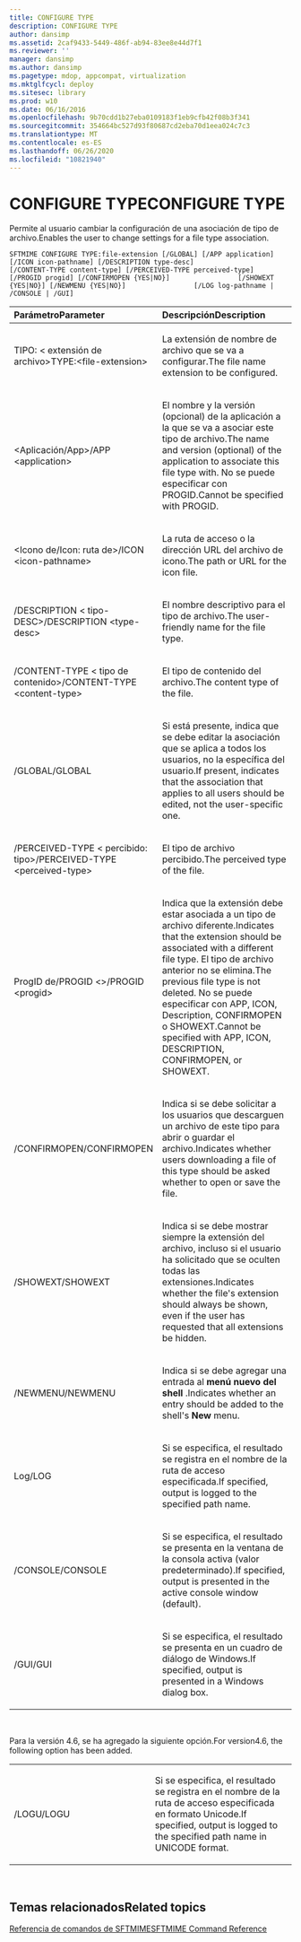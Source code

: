 ```yaml
---
title: CONFIGURE TYPE
description: CONFIGURE TYPE
author: dansimp
ms.assetid: 2caf9433-5449-486f-ab94-83ee8e44d7f1
ms.reviewer: ''
manager: dansimp
ms.author: dansimp
ms.pagetype: mdop, appcompat, virtualization
ms.mktglfcycl: deploy
ms.sitesec: library
ms.prod: w10
ms.date: 06/16/2016
ms.openlocfilehash: 9b70cdd1b27eba0109183f1eb9cfb42f08b3f341
ms.sourcegitcommit: 354664bc527d93f80687cd2eba70d1eea024c7c3
ms.translationtype: MT
ms.contentlocale: es-ES
ms.lasthandoff: 06/26/2020
ms.locfileid: "10821940"
---
```

# <span data-ttu-id="cd54b-103">CONFIGURE TYPE</span><span class="sxs-lookup"><span data-stu-id="cd54b-103">CONFIGURE TYPE</span></span>


<span data-ttu-id="cd54b-104">Permite al usuario cambiar la configuración de una asociación de tipo de archivo.</span><span class="sxs-lookup"><span data-stu-id="cd54b-104">Enables the user to change settings for a file type association.</span></span>

`SFTMIME CONFIGURE TYPE:file-extension [/GLOBAL] [/APP application]                 [/ICON icon-pathname] [/DESCRIPTION type-desc]                 [/CONTENT-TYPE content-type] [/PERCEIVED-TYPE perceived-type]                 [/PROGID progid] [/CONFIRMOPEN {YES|NO}]                 [/SHOWEXT {YES|NO}] [/NEWMENU {YES|NO}]                 [/LOG log-pathname | /CONSOLE | /GUI]`

<table>
<colgroup>
<col width="50%" />
<col width="50%" />
</colgroup>
<thead>
<tr class="header">
<th align="left"><span data-ttu-id="cd54b-105">Parámetro</span><span class="sxs-lookup"><span data-stu-id="cd54b-105">Parameter</span></span></th>
<th align="left"><span data-ttu-id="cd54b-106">Descripción</span><span class="sxs-lookup"><span data-stu-id="cd54b-106">Description</span></span></th>
</tr>
</thead>
<tbody>
<tr class="odd">
<td align="left"><p><span data-ttu-id="cd54b-107">TIPO: &lt; extensión de archivo&gt;</span><span class="sxs-lookup"><span data-stu-id="cd54b-107">TYPE:&lt;file-extension&gt;</span></span></p></td>
<td align="left"><p><span data-ttu-id="cd54b-108">La extensión de nombre de archivo que se va a configurar.</span><span class="sxs-lookup"><span data-stu-id="cd54b-108">The file name extension to be configured.</span></span></p></td>
</tr>
<tr class="even">
<td align="left"><p><span data-ttu-id="cd54b-109">&lt;Aplicación/App&gt;</span><span class="sxs-lookup"><span data-stu-id="cd54b-109">/APP &lt;application&gt;</span></span></p></td>
<td align="left"><p><span data-ttu-id="cd54b-110">El nombre y la versión (opcional) de la aplicación a la que se va a asociar este tipo de archivo.</span><span class="sxs-lookup"><span data-stu-id="cd54b-110">The name and version (optional) of the application to associate this file type with.</span></span> <span data-ttu-id="cd54b-111">No se puede especificar con PROGID.</span><span class="sxs-lookup"><span data-stu-id="cd54b-111">Cannot be specified with PROGID.</span></span></p></td>
</tr>
<tr class="odd">
<td align="left"><p><span data-ttu-id="cd54b-112">&lt;Icono de/Icon: ruta de&gt;</span><span class="sxs-lookup"><span data-stu-id="cd54b-112">/ICON &lt;icon-pathname&gt;</span></span></p></td>
<td align="left"><p><span data-ttu-id="cd54b-113">La ruta de acceso o la dirección URL del archivo de icono.</span><span class="sxs-lookup"><span data-stu-id="cd54b-113">The path or URL for the icon file.</span></span></p></td>
</tr>
<tr class="even">
<td align="left"><p><span data-ttu-id="cd54b-114">/DESCRIPTION &lt; tipo-DESC&gt;</span><span class="sxs-lookup"><span data-stu-id="cd54b-114">/DESCRIPTION &lt;type-desc&gt;</span></span></p></td>
<td align="left"><p><span data-ttu-id="cd54b-115">El nombre descriptivo para el tipo de archivo.</span><span class="sxs-lookup"><span data-stu-id="cd54b-115">The user-friendly name for the file type.</span></span></p></td>
</tr>
<tr class="odd">
<td align="left"><p><span data-ttu-id="cd54b-116">/CONTENT-TYPE &lt; tipo de contenido&gt;</span><span class="sxs-lookup"><span data-stu-id="cd54b-116">/CONTENT-TYPE &lt;content-type&gt;</span></span></p></td>
<td align="left"><p><span data-ttu-id="cd54b-117">El tipo de contenido del archivo.</span><span class="sxs-lookup"><span data-stu-id="cd54b-117">The content type of the file.</span></span></p></td>
</tr>
<tr class="even">
<td align="left"><p><span data-ttu-id="cd54b-118">/GLOBAL</span><span class="sxs-lookup"><span data-stu-id="cd54b-118">/GLOBAL</span></span></p></td>
<td align="left"><p><span data-ttu-id="cd54b-119">Si está presente, indica que se debe editar la asociación que se aplica a todos los usuarios, no la específica del usuario.</span><span class="sxs-lookup"><span data-stu-id="cd54b-119">If present, indicates that the association that applies to all users should be edited, not the user-specific one.</span></span></p></td>
</tr>
<tr class="odd">
<td align="left"><p><span data-ttu-id="cd54b-120">/PERCEIVED-TYPE &lt; percibido: tipo&gt;</span><span class="sxs-lookup"><span data-stu-id="cd54b-120">/PERCEIVED-TYPE &lt;perceived-type&gt;</span></span></p></td>
<td align="left"><p><span data-ttu-id="cd54b-121">El tipo de archivo percibido.</span><span class="sxs-lookup"><span data-stu-id="cd54b-121">The perceived type of the file.</span></span></p></td>
</tr>
<tr class="even">
<td align="left"><p><span data-ttu-id="cd54b-122">ProgID de/PROGID &lt;&gt;</span><span class="sxs-lookup"><span data-stu-id="cd54b-122">/PROGID &lt;progid&gt;</span></span></p></td>
<td align="left"><p><span data-ttu-id="cd54b-123">Indica que la extensión debe estar asociada a un tipo de archivo diferente.</span><span class="sxs-lookup"><span data-stu-id="cd54b-123">Indicates that the extension should be associated with a different file type.</span></span> <span data-ttu-id="cd54b-124">El tipo de archivo anterior no se elimina.</span><span class="sxs-lookup"><span data-stu-id="cd54b-124">The previous file type is not deleted.</span></span> <span data-ttu-id="cd54b-125">No se puede especificar con APP, ICON, Description, CONFIRMOPEN o SHOWEXT.</span><span class="sxs-lookup"><span data-stu-id="cd54b-125">Cannot be specified with APP, ICON, DESCRIPTION, CONFIRMOPEN, or SHOWEXT.</span></span></p></td>
</tr>
<tr class="odd">
<td align="left"><p><span data-ttu-id="cd54b-126">/CONFIRMOPEN</span><span class="sxs-lookup"><span data-stu-id="cd54b-126">/CONFIRMOPEN</span></span></p></td>
<td align="left"><p><span data-ttu-id="cd54b-127">Indica si se debe solicitar a los usuarios que descarguen un archivo de este tipo para abrir o guardar el archivo.</span><span class="sxs-lookup"><span data-stu-id="cd54b-127">Indicates whether users downloading a file of this type should be asked whether to open or save the file.</span></span></p></td>
</tr>
<tr class="even">
<td align="left"><p><span data-ttu-id="cd54b-128">/SHOWEXT</span><span class="sxs-lookup"><span data-stu-id="cd54b-128">/SHOWEXT</span></span></p></td>
<td align="left"><p><span data-ttu-id="cd54b-129">Indica si se debe mostrar siempre la extensión del archivo, incluso si el usuario ha solicitado que se oculten todas las extensiones.</span><span class="sxs-lookup"><span data-stu-id="cd54b-129">Indicates whether the file's extension should always be shown, even if the user has requested that all extensions be hidden.</span></span></p></td>
</tr>
<tr class="odd">
<td align="left"><p><span data-ttu-id="cd54b-130">/NEWMENU</span><span class="sxs-lookup"><span data-stu-id="cd54b-130">/NEWMENU</span></span></p></td>
<td align="left"><p><span data-ttu-id="cd54b-131">Indica si se debe agregar una entrada al <strong> menú nuevo del shell </strong> .</span><span class="sxs-lookup"><span data-stu-id="cd54b-131">Indicates whether an entry should be added to the shell's <strong>New</strong> menu.</span></span></p></td>
</tr>
<tr class="even">
<td align="left"><p><span data-ttu-id="cd54b-132">Log</span><span class="sxs-lookup"><span data-stu-id="cd54b-132">/LOG</span></span></p></td>
<td align="left"><p><span data-ttu-id="cd54b-133">Si se especifica, el resultado se registra en el nombre de la ruta de acceso especificada.</span><span class="sxs-lookup"><span data-stu-id="cd54b-133">If specified, output is logged to the specified path name.</span></span></p></td>
</tr>
<tr class="odd">
<td align="left"><p><span data-ttu-id="cd54b-134">/CONSOLE</span><span class="sxs-lookup"><span data-stu-id="cd54b-134">/CONSOLE</span></span></p></td>
<td align="left"><p><span data-ttu-id="cd54b-135">Si se especifica, el resultado se presenta en la ventana de la consola activa (valor predeterminado).</span><span class="sxs-lookup"><span data-stu-id="cd54b-135">If specified, output is presented in the active console window (default).</span></span></p></td>
</tr>
<tr class="even">
<td align="left"><p><span data-ttu-id="cd54b-136">/GUI</span><span class="sxs-lookup"><span data-stu-id="cd54b-136">/GUI</span></span></p></td>
<td align="left"><p><span data-ttu-id="cd54b-137">Si se especifica, el resultado se presenta en un cuadro de diálogo de Windows.</span><span class="sxs-lookup"><span data-stu-id="cd54b-137">If specified, output is presented in a Windows dialog box.</span></span></p></td>
</tr>
</tbody>
</table>

 

<span data-ttu-id="cd54b-138">Para la versión 4.6, se ha agregado la siguiente opción.</span><span class="sxs-lookup"><span data-stu-id="cd54b-138">For version4.6, the following option has been added.</span></span>

<table>
<colgroup>
<col width="50%" />
<col width="50%" />
</colgroup>
<tbody>
<tr class="odd">
<td align="left"><p><span data-ttu-id="cd54b-139">/LOGU</span><span class="sxs-lookup"><span data-stu-id="cd54b-139">/LOGU</span></span></p></td>
<td align="left"><p><span data-ttu-id="cd54b-140">Si se especifica, el resultado se registra en el nombre de la ruta de acceso especificada en formato Unicode.</span><span class="sxs-lookup"><span data-stu-id="cd54b-140">If specified, output is logged to the specified path name in UNICODE format.</span></span></p></td>
</tr>
</tbody>
</table>

 

## <span data-ttu-id="cd54b-141">Temas relacionados</span><span class="sxs-lookup"><span data-stu-id="cd54b-141">Related topics</span></span>


[<span data-ttu-id="cd54b-142">Referencia de comandos de SFTMIME</span><span class="sxs-lookup"><span data-stu-id="cd54b-142">SFTMIME Command Reference</span></span>](sftmime--command-reference.md)

 

 





